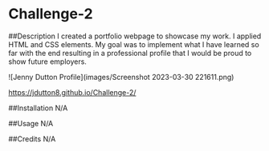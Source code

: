 # Challenge-2
##Description
I created a portfolio webpage to showcase my work. I applied HTML and CSS elements. My goal was to implement what I have learned so far with the end resulting in a professional profile that I would be proud to show future employers. 

![Jenny Dutton Profile](images/Screenshot 2023-03-30 221611.png)

<https://jdutton8.github.io/Challenge-2/>

##Installation
N/A

##Usage
N/A

##Credits
N/A

